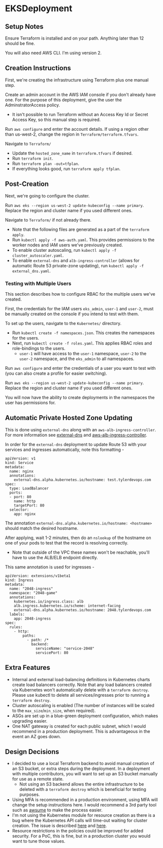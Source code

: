 # EKSDeployment

## Setup Notes
Ensure Terraform is installed and on your path. Anything later than 12 should be fine.

You will also need AWS CLI. I'm using version 2.

## Creation Instructions
First, we're creating the infrastructure using Terraform plus one manual step.

Create an admin account in the AWS IAM console if you don't already have one. For the purpose of this deployment, give the user the AdminstratorAccess policy.
* It isn't possible to run Terraform without an Access Key Id or Secret Access Key, so this manual step is required.

Run `aws configure` and enter the account details. If using a region other than us-west-2, change the region in `Terraform/terraform.tfvars`.

Navigate to `Terraform/`
* Update the `hosted_zone_name` in `terraform.tfvars` if desired.
* Run `terraform init`.
* Run `terraform plan -out=tfplan`.
* If everything looks good, run `terraform apply tfplan`.

## Post-Creation
Next, we're going to configure the cluster.

Run `aws eks --region us-west-2 update-kubeconfig --name primary`. Replace the region and cluster name if you used different ones.

Navigate to `Terraform/` if not already there.
* Note that the following files are generated as a part of the `terraform apply`.
* Run `kubectl apply -f aws-auth.yaml`. This provides permissions to the worker nodes and IAM users we've previously created.
* To enable cluster autoscaling, run `kubectl apply -f cluster_autoscaler.yaml`.
* To enable `external-dns` and `alb-ingress-controller` (allows for automatic Route 53 private-zone updating), run `kubectl apply -f external_dns.yaml`.


### Testing with Multiple Users
This section describes how to configure RBAC for the multiple users we've created.

First, the credentials for the IAM users `eks_admin`, `user-1` and `user-2`, must be manually created on the console if you intend to test with them.

To set up the users, navigate to the `Kubernetes/` directory.
* Run `kubectl create -f namespaces.json`. This creates the namespaces for the users.
* Next, run `kubectl create -f roles.yaml`. This applies RBAC roles and role-bindings to the users.
  * `user-1` will have access to the `user-1` namespace, `user-2` to the `user-2` namespace, and the `eks_admin` to all namespaces.

Run `aws configure` and enter the credentials of a user you want to test with (you can also create a profile for easier switching).

Run `aws eks --region us-west-2 update-kubeconfig --name primary`. Replace the region and cluster name if you used different ones.

You will now have the ability to create deployments in the namespaces the user has permissions for.

## Automatic Private Hosted Zone Updating
This is done using `external-dns` along with an `aws-alb-ingress-controller`.
For more information see [external-dns](https://github.com/kubernetes-sigs/external-dns) and [aws-alb-ingress-controller](https://aws.amazon.com/blogs/opensource/kubernetes-ingress-aws-alb-ingress-controller/).

In order for the `external-dns` deployment to update Route 53 with your services and ingresses automatically, note this formatting -
```
apiVersion: v1
kind: Service
metadata:
  name: nginx
  annotations:
    external-dns.alpha.kubernetes.io/hostname: test.tylerdevops.com
spec:
  type: LoadBalancer
  ports:
  - port: 80
    name: http
    targetPort: 80
  selector:
    app: nginx
```
The annotation `external-dns.alpha.kubernetes.io/hostname: <hostname>` should match the desired hostname.

After applying, wait 1-2 minutes, then do an `nslookup` of the hostname on one of your pods to test that the record is resolving correctly.
* Note that outside of the VPC these names won't be reachable, you'll have to use the ALB/ELB endpoint directly.

This same annotation is used for ingresses -
```
apiVersion: extensions/v1beta1
kind: Ingress
metadata:
  name: "2048-ingress"
  namespace: "2048-game"
  annotations:
    kubernetes.io/ingress.class: alb
    alb.ingress.kubernetes.io/scheme: internet-facing
    external-dns.alpha.kubernetes.io/hostname: 2048.tylerdevops.com
  labels:
    app: 2048-ingress
spec:
  rules:
    - http:
        paths:
          - path: /*
            backend:
              serviceName: "service-2048"
              servicePort: 80
```

## Extra Features
* Internal and external load-balancing definitions in Kubernetes charts create load balancers correctly. Note that any load balancers created via Kubernetes won't automatically delete with a `terraform destroy`. Please use kubectl to delete all services/ingresses prior to running a `terraform destroy`.
* Cluster autoscaling is enabled (The number of instances will be scaled to the `max_size`/`min_size`, when required).
* ASGs are set up in a blue-green deployment configuration, which makes upgrading easier.
* One NAT gateway is created for each public subnet, which I would recommend in a production deployment. This is advantageous in the event an AZ goes down.


## Design Decisions
* I decided to use a local Terraform backend to avoid manual creation of an S3 bucket, or extra steps during the deployment. In a deployment with multiple contributors, you will want to set up an S3 bucket manually for use as a remote state.
  * Not using an S3 backend allows the entire infrastructure to be deleted with a `terraform destroy` which is beneficial for testing purposes.
* Using MFA is recommended in a production environment, using MFA will change the setup instructions here. I would recommend a 3rd party tool such as [awsume](https://awsu.me) to make the process easier.
* I'm not using the Kubernetes module for resource creation as there is a bug where the Kubernetes API calls will time-out waiting for cluster creation. The issue is described [here](https://github.com/hashicorp/terraform-provider-kubernetes/issues/144) and [here](https://github.com/hashicorp/terraform/issues/2430).
* Resource restrictions in the policies could be improved for added security. For a PoC, this is fine, but in a production cluster you would want to tune those values.
